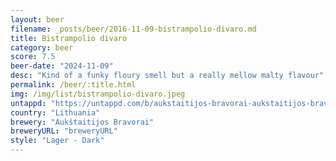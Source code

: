 ```yaml
---
layout: beer
filename: _posts/beer/2016-11-09-bistrampolio-divaro.md
title: Bistrampolio divaro
category: beer
score: 7.5
beer-date: "2024-11-09"
desc: "Kind of a funky floury smell but a really mellow malty flavour"
permalink: /beer/:title.html
img: /img/list/bistrampolio-divaro.jpeg
untappd: "https://untappd.com/b/aukstaitijos-bravorai-aukstaitijos-bravorai-bistrampolio-dvaro-tamsusis-bistrampolio-dvaro-dark/192441"
country: "Lithuania"
brewery: "Aukštaitijos Bravorai"
breweryURL: "breweryURL"
style: "Lager - Dark"
---
```

